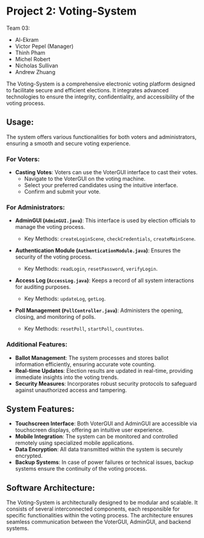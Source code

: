 
# Project 2: Voting-System
Team 03:
- Al-Ekram
- Victor Pepel (Manager)
- Thinh Pham
- Michel Robert
- Nicholas Sullivan
- Andrew Zhuang

The Voting-System is a comprehensive electronic voting platform designed to facilitate secure and efficient elections. It integrates advanced technologies to ensure the integrity, confidentiality, and accessibility of the voting process.

## Usage:
The system offers various functionalities for both voters and administrators, ensuring a smooth and secure voting experience.

### For Voters:
- **Casting Votes**: Voters can use the VoterGUI interface to cast their votes.
  - Navigate to the VoterGUI on the voting machine.
  - Select your preferred candidates using the intuitive interface.
  - Confirm and submit your vote.

### For Administrators:
- **AdminGUI (`AdminGUI.java`)**: This interface is used by election officials to manage the voting process.
  - Key Methods: `createLoginScene`, `checkCredentials`, `createMainScene`.

- **Authentication Module (`AuthenticationModule.java`)**: Ensures the security of the voting process.
  - Key Methods: `readLogin`, `resetPassword`, `verifyLogin`.

- **Access Log (`AccessLog.java`)**: Keeps a record of all system interactions for auditing purposes.
  - Key Methods: `updateLog`, `getLog`.

- **Poll Management (`PollController.java`)**: Administers the opening, closing, and monitoring of polls.
  - Key Methods: `resetPoll`, `startPoll`, `countVotes`.

### Additional Features:
- **Ballot Management**: The system processes and stores ballot information efficiently, ensuring accurate vote counting.
- **Real-time Updates**: Election results are updated in real-time, providing immediate insights into the voting trends.
- **Security Measures**: Incorporates robust security protocols to safeguard against unauthorized access and tampering.

## System Features:
- **Touchscreen Interface**: Both VoterGUI and AdminGUI are accessible via touchscreen displays, offering an intuitive user experience.
- **Mobile Integration**: The system can be monitored and controlled remotely using specialized mobile applications.
- **Data Encryption**: All data transmitted within the system is securely encrypted.
- **Backup Systems**: In case of power failures or technical issues, backup systems ensure the continuity of the voting process.

## Software Architecture:
The Voting-System is architecturally designed to be modular and scalable. It consists of several interconnected components, each responsible for specific functionalities within the voting process. The architecture ensures seamless communication between the VoterGUI, AdminGUI, and backend systems.

